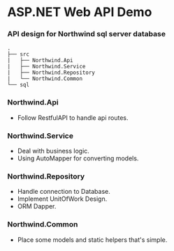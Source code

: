 # ASP.NET Web API Demo

### API design for Northwind sql server database

```
.
├── src
|	├── Northwind.Api
|	├── Northwind.Service
|	├── Northwind.Repository
|	└── Northwind.Common
└── sql

```

### Northwind.Api

- Follow RestfulAPI to handle api routes.

### Northwind.Service

- Deal with business logic.
- Using AutoMapper for converting models.

### Northwind.Repository

- Handle connection to Database.
- Implement UnitOfWork Design.
- ORM Dapper.

### Northwind.Common

- Place some models and static helpers that's simple.

